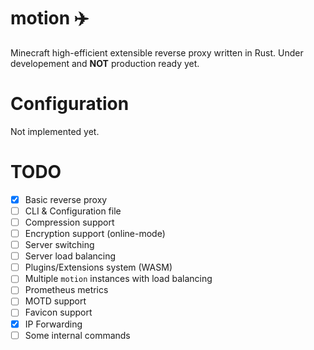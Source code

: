 # motion ✈️
Minecraft high-efficient extensible reverse proxy written in Rust. Under developement and **NOT** production ready yet.

# Configuration
Not implemented yet.

# TODO
- [x] Basic reverse proxy
- [ ] CLI & Configuration file
- [ ] Compression support
- [ ] Encryption support (online-mode)
- [ ] Server switching
- [ ] Server load balancing
- [ ] Plugins/Extensions system (WASM)
- [ ] Multiple `motion` instances with load balancing
- [ ] Prometheus metrics
- [ ] MOTD support
- [ ] Favicon support
- [x] IP Forwarding
- [ ] Some internal commands
